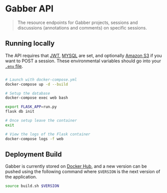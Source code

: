 # Gabber API

> The resource endpoints for Gabber projects, sessions and discussions (annotations and comments) on specific sessions.

## Running locally

The API requires that [JWT](https://github.com/jawrainey/GabberAPI/blob/master/gabber/__init__.py#L27), [MYSQL](https://github.com/jawrainey/GabberAPI/blob/master/gabber/__init__.py#L8) are set, and optionally [Amazon S3](https://github.com/jawrainey/GabberAPI/blob/master/gabber/utils/amazon.py#L9-L11) if you want to POST a session. These environmental variables should go into your [`.env` file](https://github.com/jawrainey/GabberAPI/blob/master/docker-compose.yml#L11).

``` bash

# Launch with docker-compose.yml
docker-compose up -d --build

# Setup the database
docker-compose exec web bash

export FLASK_APP=run.py
flask db init

# Once setup leave the container
exit

# View the logs of the Flask container
docker-compose logs -f web
```


## Deployment Build

Gabber is currently stored on [Docker Hub](https://hub.docker.com/r/gabber/api/), and a new version can be pushed using
the following command where ``$VERSION`` is the next version of the application.


``` bash 
source build.sh $VERSION
```